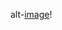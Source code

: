alt-[image](https://user-images.githubusercontent.com/101281756/158518897-ada5abb8-114f-45c5-9c51-baa836e6771d.png)!
